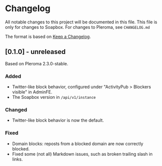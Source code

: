 # Changelog

All notable changes to this project will be documented in this file.
This file is only for changes to Soapbox.
For changes to Pleroma, see `CHANGELOG.md`

The format is based on [Keep a Changelog](https://keepachangelog.com/en/1.0.0/).

## [0.1.0] - unreleased

Based on Pleroma 2.3.0-stable.

### Added
- Twitter-like block behavior, configured under "ActivityPub > Blockers visible" in AdminFE.
- The Soapbox version in `/api/v1/instance`

### Changed
- Twitter-like block behavior is now the default.

### Fixed
- Domain blocks: reposts from a blocked domain are now correctly blocked.
- Fixed some (not all) Markdown issues, such as broken trailing slash in links.
